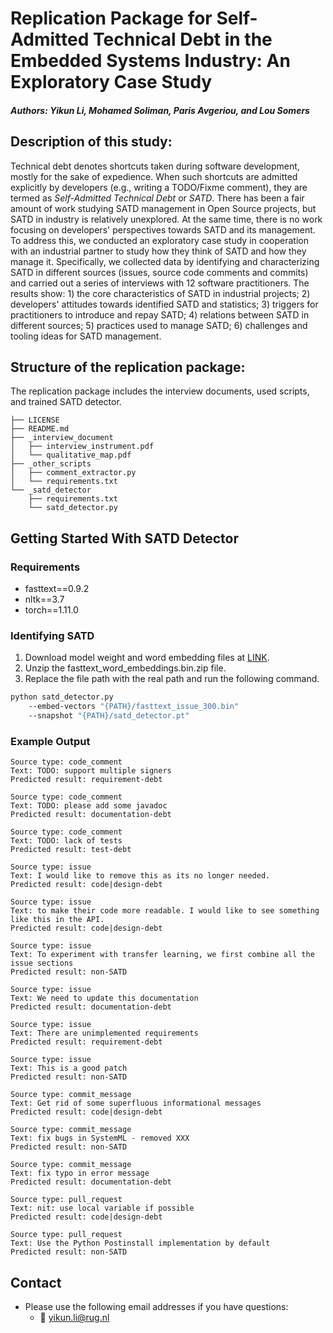 # Replication Package for Self-Admitted Technical Debt in the Embedded Systems Industry: An Exploratory Case Study

##### Authors: Yikun Li, Mohamed Soliman, Paris Avgeriou, and Lou Somers

## Description of this study:

Technical debt denotes shortcuts taken during software development, mostly for the sake of expedience.
When such shortcuts are admitted explicitly by developers (e.g., writing a TODO/Fixme comment), they are termed as *Self-Admitted Technical Debt* or *SATD*.
There has been a fair amount of work studying SATD management in Open Source projects, but SATD in industry is relatively unexplored. At the same time, there is no work focusing on developers' perspectives towards SATD and its management.
To address this, we conducted an exploratory case study in cooperation with an industrial partner to study how they think of SATD and how they manage it.
Specifically, we collected data by identifying and characterizing SATD in different sources (issues, source code comments and commits) and carried out a series of interviews with 12 software practitioners.
The results show: 1) the core characteristics of SATD in industrial projects; 2) developers' attitudes towards identified SATD and statistics; 3) triggers for practitioners to introduce and repay SATD; 4) relations between SATD in different sources; 5) practices used to manage SATD; 6) challenges and tooling ideas for SATD management.


## Structure of the replication package:

The replication package includes the interview documents, used scripts, and trained SATD detector.

```
├── LICENSE
├── README.md
├── _interview_document
│   ├── interview_instrument.pdf
│   └── qualitative_map.pdf
├── _other_scripts
│   ├── comment_extractor.py
│   └── requirements.txt
└── _satd_detector
    ├── requirements.txt
    └── satd_detector.py
```

## Getting Started With SATD Detector

### Requirements

- fasttext==0.9.2
- nltk==3.7
- torch==1.11.0

### Identifying SATD

1. Download model weight and word embedding files at [LINK](https://doi.org/10.5281/zenodo.6783762).
2. Unzip the fasttext_word_embeddings.bin.zip file.
3. Replace the file path with the real path and run the following command.

```bash
python satd_detector.py 
	--embed-vectors "{PATH}/fasttext_issue_300.bin"
	--snapshot "{PATH}/satd_detector.pt"
```

### Example Output

```
Source type: code_comment
Text: TODO: support multiple signers
Predicted result: requirement-debt

Source type: code_comment
Text: TODO: please add some javadoc
Predicted result: documentation-debt

Source type: code_comment
Text: TODO: lack of tests
Predicted result: test-debt

Source type: issue
Text: I would like to remove this as its no longer needed.
Predicted result: code|design-debt

Source type: issue
Text: to make their code more readable. I would like to see something like this in the API.
Predicted result: code|design-debt

Source type: issue
Text: To experiment with transfer learning, we first combine all the issue sections
Predicted result: non-SATD

Source type: issue
Text: We need to update this documentation
Predicted result: documentation-debt

Source type: issue
Text: There are unimplemented requirements
Predicted result: requirement-debt

Source type: issue
Text: This is a good patch
Predicted result: non-SATD

Source type: commit_message
Text: Get rid of some superfluous informational messages
Predicted result: code|design-debt

Source type: commit_message
Text: fix bugs in SystemML - removed XXX
Predicted result: non-SATD

Source type: commit_message
Text: fix typo in error message
Predicted result: documentation-debt

Source type: pull_request
Text: nit: use local variable if possible
Predicted result: code|design-debt

Source type: pull_request
Text: Use the Python Postinstall implementation by default
Predicted result: non-SATD
```


## Contact

- Please use the following email addresses if you have questions:
    - :email: <yikun.li@rug.nl>
